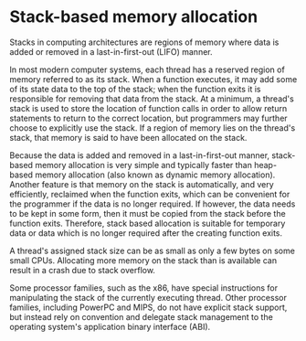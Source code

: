 # Stack-based memory allocation 


Stacks in computing architectures are regions of memory where data is added or removed in a last-in-first-out (LIFO) manner.

In most modern computer systems, each thread has a reserved region of memory referred to as its stack. When a function executes, it may add some of its state data to the top of the stack; when the function exits it is responsible for removing that data from the stack. At a minimum, a thread's stack is used to store the location of function calls in order to allow return statements to return to the correct location, but programmers may further choose to explicitly use the stack. If a region of memory lies on the thread's stack, that memory is said to have been allocated on the stack.

Because the data is added and removed in a last-in-first-out manner, stack-based memory allocation is very simple and typically faster than heap-based memory allocation (also known as dynamic memory allocation). Another feature is that memory on the stack is automatically, and very efficiently, reclaimed when the function exits, which can be convenient for the programmer if the data is no longer required. If however, the data needs to be kept in some form, then it must be copied from the stack before the function exits. Therefore, stack based allocation is suitable for temporary data or data which is no longer required after the creating function exits.

A thread's assigned stack size can be as small as only a few bytes on some small CPUs. Allocating more memory on the stack than is available can result in a crash due to stack overflow.

Some processor families, such as the x86, have special instructions for manipulating the stack of the currently executing thread. Other processor families, including PowerPC and MIPS, do not have explicit stack support, but instead rely on convention and delegate stack management to the operating system's application binary interface (ABI).

